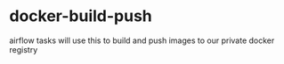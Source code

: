 # docker-build-push


airflow tasks will use this to build and push images to our private docker registry
